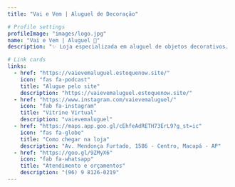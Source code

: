 ```yaml
---
title: "Vai e Vem | Aluguel de Decoração"

# Profile settings
profileImage: "images/logo.jpg"
name: "Vai e Vem | Aluguel 🐝"
description: "✨ Loja especializada em aluguel de objetos decorativos. Aqui você pode alugar decorações para festas intimistas e eventos diversos!! ✨ Sua festa está aqui ✨"

# Link cards
links:
  - href: "https://vaievemaluguel.estoquenow.site/"
    icon: "fas fa-podcast"
    title: "Alugue pelo site"
    description: "https://vaievemaluguel.estoquenow.site/"
  - href: "https://www.instagram.com/vaievemaluguel/"
    icon: "fab fa-instagram"
    title: "Vitrine Virtual"
    description: "vaievemaluguel"
  - href: "https://maps.app.goo.gl/cEhfeAdRETH73ErL9?g_st=ic"
    icon: "fas fa-globe"
    title: "Como chegar na loja"
    description: "Av. Mendonça Furtado, 1586 - Centro, Macapá - AP"
  - href: "https://goo.gl/9ZMyX6"
    icon: "fab fa-whatsapp"
    title: "Atendimento e orçamentos"
    description: "(96) 9 8126-0219"
---
```

